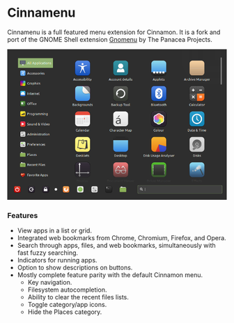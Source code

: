 Cinnamenu
========

Cinnamenu is a full featured menu extension for Cinnamon. It is a fork and port of the GNOME Shell extension [Gnomenu](https://github.com/The-Panacea-Projects/gnomenu) by The Panacea Projects.

![screenshot](https://raw.githubusercontent.com/linuxmint/cinnamon-spices-applets/740173f04fd316a4d4950f95c6c2389d7966b8da/Cinnamenu%40json/screenshot.png)

### Features

 * View apps in a list or grid.
 * Integrated web bookmarks from Chrome, Chromium, Firefox, and Opera.
 * Search through apps, files, and web bookmarks, simultaneously with fast fuzzy searching.
 * Indicators for running apps.
 * Option to show descriptions on buttons.
 * Mostly complete feature parity with the default Cinnamon menu.
   * Key navigation.
   * Filesystem autocompletion.
   * Ability to clear the recent files lists.
   * Toggle category/app icons.
   * Hide the Places category.